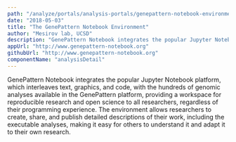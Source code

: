 ```yaml
---
path: "/analyze/portals/analysis-portals/genepattern-notebook-environment"
date: "2018-05-03"
title: "The GenePattern Notebook Environment"
author: "Mesirov lab, UCSD"
description: "GenePattern Notebook integrates the popular Jupyter Notebook platform, which interleaves text, graphics, and code, with the hundreds of genomic analyses available in the GenePattern platform."
appUrl: "http://www.genepattern-notebook.org"
githubUrl: "http://www.genepattern-notebook.org"
componentName: "analysisDetail"
---
```


GenePattern Notebook integrates the popular Jupyter Notebook platform, which interleaves text, graphics, and code, with the hundreds of genomic analyses available in the GenePattern platform, providing a workspace for reproducible research and open science to all researchers, regardless of their programming experience. The environment allows researchers to create, share, and publish detailed descriptions of their work, including the executable analyses, making it easy for others to understand it and adapt it to their own research.
